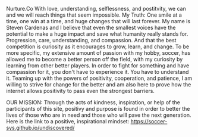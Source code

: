 Nurture.Co
With love, understanding, selflessness, and postitvity, we can and we will reach things that seem impossible. 
My Truth: One smile at a time, one win at a time, and huge changes that will last forever.
My name is Steven Cardenas and I believe that even the smallest voices have the potential to make a huge impact and save what humanity really stands for. Progression, care, understanding, and compassion. And that the best competition is curiosity as it encourages to grow, learn, and change.
To be more specific, my extensive amount of passion with my hobby, soccer, has allowed me to become a better person off the field, with my curiosity by learning from other better players.
In order to fight for something and have compassion for it, you don't have to experience it. You have to understand it.
Teaming up with the powers of positivity, cooperation, and patience, I am willing to strive for change for the better and am also here to prove how the internet allows positivity to pass even the strongest barriers.




OUR MISSION: Through the acts of kindness, inspiration, or help of the participants of this site, positivy and purpose is found in order to better the lives of those who are in need and those who will pave the next generation.
Here is the link to a positive, inspirational mindset: 
https://soccer-sys.github.io/undiscovered/
   